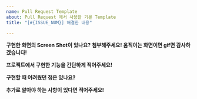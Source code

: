 ```yaml
---
name: Pull Request Template
about: Pull Request 에서 사용할 기본 Template
title: "[#{ISSUE_NUM}] 해결한 내용"

---
```


**구현한 화면의 Screen Shot이 있나요? 첨부해주세요! 움직이는 화면이면 gif면 감사하겠습니다!**

**프로젝트에서 구현한 기능을 간단하게 적어주세요!**

**구현할 때 어려웠던 점은 있나요?**

**추가로 알아야 하는 사항이 있다면 적어주세요!**
